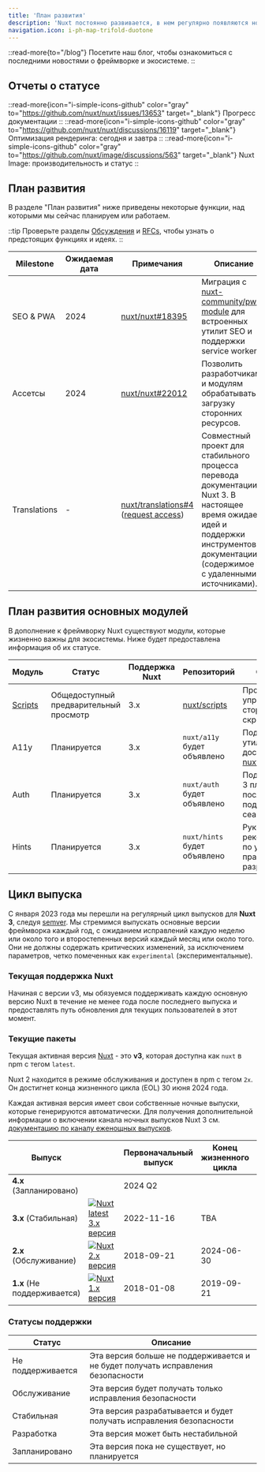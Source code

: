 ```yaml
---
title: 'План развития'
description: 'Nuxt постоянно развивается, в нем регулярно появляются новые функции и модули.'
navigation.icon: i-ph-map-trifold-duotone
---
```


::read-more{to="/blog"}
Посетите наш блог, чтобы ознакомиться с последними новостями о фреймворке и экосистеме.
::

## Отчеты о статусе

::read-more{icon="i-simple-icons-github" color="gray" to="https://github.com/nuxt/nuxt/issues/13653" target="_blank"}
Прогресс документации
::
::read-more{icon="i-simple-icons-github" color="gray" to="https://github.com/nuxt/nuxt/discussions/16119" target="_blank"}
Оптимизация рендеринга: сегодня и завтра
::
::read-more{icon="i-simple-icons-github" color="gray" to="https://github.com/nuxt/image/discussions/563" target="_blank"}
Nuxt Image: производительность и статус
::

## План развития

В разделе "План развития" ниже приведены некоторые функции, над которыми мы сейчас планируем или работаем.

::tip
Проверьте разделы [Обсуждения](https://github.com/nuxt/nuxt/discussions) и [RFCs](https://github.com/nuxt/nuxt/discussions/categories/rfcs), чтобы узнать о предстоящих функциях и идеях.
::

Milestone    | Ожидаемая дата | Примечания                                                                                                                                   | Описание
-------------|----------------|----------------------------------------------------------------------------------------------------------------------------------------------|----------------------------------------------------------------------------------------------------------------------------------------------------------------------------------------
SEO & PWA    | 2024           | [nuxt/nuxt#18395](https://github.com/nuxt/nuxt/discussions/18395)                                                                            | Миграция с [nuxt-community/pwa-module](https://github.com/nuxt-community/pwa-module) для встроенных утилит SEO и поддержки service worker
Ассетсы      | 2024           | [nuxt/nuxt#22012](https://github.com/nuxt/nuxt/discussions/22012)                                                                            | Позволить разработчикам и модулям обрабатывать загрузку сторонних ресурсов.
Translations | -              | [nuxt/translations#4](https://github.com/nuxt/translations/discussions/4) ([request access](https://github.com/nuxt/nuxt/discussions/16054)) | Совместный проект для стабильного процесса перевода документации Nuxt 3. В настоящее время ожидает идей и поддержки инструментов документации (содержимое v2 с удаленными источниками).

## План развития основных модулей

В дополнение к фреймворку Nuxt существуют модули, которые жизненно важны для экосистемы. Ниже будет предоставлена информация об их статусе.

Модуль                              | Статус                                 | Поддержка Nuxt | Репозиторий                                     | Описание
------------------------------------|----------------------------------------|----------------|-------------------------------------------------|-------------------------------------------------------------------------------------------------
[Scripts](https://scripts.nuxt.com) | Общедоступный предварительный просмотр | 3.x            | [nuxt/scripts](https://github.com/nuxt/scripts) | Простое управление сторонними скриптами.
A11y                                | Планируется                            | 3.x            | `nuxt/a11y` будет объявлено                     | Подсказки и утилиты для доступности [nuxt/nuxt#23255](https://github.com/nuxt/nuxt/issues/23255)
Auth                                | Планируется                            | 3.x            | `nuxt/auth` будет объявлено                     | Поддержка Nuxt 3 планируется после поддержки сеансов.
Hints                               | Планируется                            | 3.x            | `nuxt/hints` будет объявлено                    | Руководство и рекомендации по улучшению практики разработки.

## Цикл выпуска

С января 2023 года мы перешли на регулярный цикл выпусков для **Nuxt 3**, следуя [semver](https://semver.org). Мы стремимся выпускать основные версии фреймворка каждый год, с ожиданием исправлений каждую неделю или около того и второстепенных версий каждый месяц или около того. Они не должны содержать критических изменений, за исключением параметров, четко помеченных как `experimental` (экспериментальные).

### Текущая поддержка Nuxt

Начиная с версии v3, мы обязуемся поддерживать каждую основную версию Nuxt в течение не менее года после последнего выпуска и предоставлять путь обновления для текущих пользователей в этот момент.

### Текущие пакеты

Текущая активная версия [Nuxt](https://nuxt.com) - это **v3**, которая доступна как `nuxt` в npm с тегом `latest`.

Nuxt 2 находится в режиме обслуживания и доступен в npm с тегом `2x`. Он достигнет конца жизненного цикла (EOL) 30 июня 2024 года.

Каждая активная версия имеет свои собственные ночные выпуски, которые генерируются автоматически. Для получения дополнительной информации о включении канала ночных выпусков Nuxt 3 см. [документацию по каналу еженощных выпусков](/docs/guide/going-further/nightly-release-channel).

Выпуск                      |                                                                                                                                                                       | Первоначальный выпуск | Конец жизненного цикла | Документация
----------------------------|-----------------------------------------------------------------------------------------------------------------------------------------------------------------------|-----------------------|------------------------|----------------------------------------
**4.x** (Запланировано)     |                                                                                                                                                                       | 2024 Q2               |                        | &nbsp;
**3.x** (Стабильная)        | <a href="https://npmjs.com/package/nuxt"><img alt="Nuxt latest 3.x версия" src="https://flat.badgen.net/npm/v/nuxt?label=" class="not-prose"></a>                    | 2022-11-16            | TBA                    | [nuxt.com](/docs)
**2.x** (Обслуживание)      | <a href="https://www.npmjs.com/package/nuxt?activeTab=versions"><img alt="Nuxt 2.x версия" src="https://flat.badgen.net/npm/v/nuxt/2x?label=" class="not-prose"></a> | 2018-09-21            | 2024-06-30             | [v2.nuxt.com](https://v2.nuxt.com/docs)
**1.x** (Не поддерживается) | <a href="https://www.npmjs.com/package/nuxt?activeTab=versions"><img alt="Nuxt 1.x версия" src="https://flat.badgen.net/npm/v/nuxt/1x?label=" class="not-prose"></a> | 2018-01-08            | 2019-09-21             | &nbsp;

### Статусы поддержки

Статус            | Описание
------------------|---------------------------------------------------------------------------------
Не поддерживается | Эта версия больше не поддерживается и не будет получать исправления безопасности
Обслуживание      | Эта версия будет получать только исправления безопасности
Стабильная        | Эта версия разрабатывается и будет получать исправления безопасности
Разработка        | Эта версия может быть нестабильной
Запланировано     | Эта версия пока не существует, но планируется
